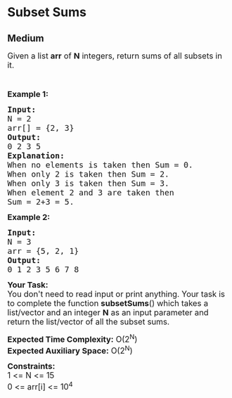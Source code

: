 # Subset Sums
## Medium
<div class="problems_problem_content__Xm_eO"><div class="entry-content">
<p><span style="font-size: 18px;">Given a&nbsp;list <strong>arr</strong>&nbsp;of <strong>N</strong> integers, return sums of all subsets in it.</span></p>
<p>&nbsp;</p>
<p><strong><span style="font-size: 18px;">Example 1:</span></strong></p>
<pre style="position: relative;"><span style="font-size: 18px;"><strong>Input:</strong>
N = 2
arr[] = {2, 3}</span>
<span style="font-size: 18px;"><strong>Output:</strong>
0 2 3 5</span>
<span style="font-size: 18px;"><strong>Explanation:</strong>
When no elements is taken then Sum = 0.
When only 2 is taken then Sum = 2.
When only 3 is taken then Sum = 3.
When element 2 and 3 are taken then 
Sum = 2+3 = 5.</span><div class="open_grepper_editor" title="Edit &amp; Save To Grepper"></div></pre>
<p><strong><span style="font-size: 18px;">Example 2:</span></strong></p>
<pre style="position: relative;"><span style="font-size: 18px;"><strong>Input:</strong>
N = 3
arr = {5, 2, 1}</span>
<span style="font-size: 18px;"><strong>Output:</strong>
0 1 2 3 5 6 7 8</span>
<div class="open_grepper_editor" title="Edit &amp; Save To Grepper"></div></pre>
<p><span style="font-size: 18px;"><strong>Your Task:</strong>&nbsp;&nbsp;<br>You don't need to read input or print anything. Your task is to complete the function&nbsp;<strong>subsetSums</strong>()&nbsp;which takes a list/vector and an integer <strong>N</strong> as an input parameter and return the list/vector of all the subset sums.</span></p>
<p><span style="font-size: 18px;"><strong>Expected Time Complexity:</strong>&nbsp;O(2<sup>N</sup>)<br><strong>Expected Auxiliary Space:</strong>&nbsp;O(2<sup>N</sup>)</span></p>
<p><span style="font-size: 18px;"><strong>Constraints:</strong><br>1 &lt;= N &lt;= 15<br>0 &lt;= arr[i] &lt;= 10<sup>4</sup></span></p>
</div></div>